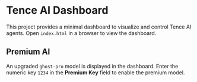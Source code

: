 # Tence AI Dashboard

This project provides a minimal dashboard to visualize and control Tence AI agents.
Open `index.html` in a browser to view the dashboard.

## Premium AI

An upgraded `ghost-pro` model is displayed in the dashboard. Enter the numeric
key `1234` in the **Premium Key** field to enable the premium model.

